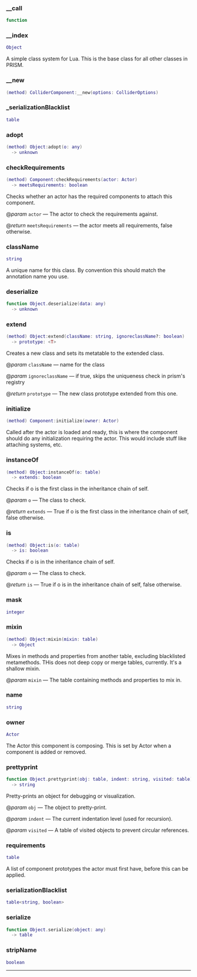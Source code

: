 
### __call


```lua
function
```

### __index


```lua
Object
```

 A simple class system for Lua. This is the base class for all other classes in PRISM.

### __new


```lua
(method) ColliderComponent:__new(options: ColliderOptions)
```

### _serializationBlacklist


```lua
table
```

### adopt


```lua
(method) Object:adopt(o: any)
  -> unknown
```

### checkRequirements


```lua
(method) Component:checkRequirements(actor: Actor)
  -> meetsRequirements: boolean
```

 Checks whether an actor has the required components to attach this component.

@*param* `actor` — The actor to check the requirements against.

@*return* `meetsRequirements` — the actor meets all requirements, false otherwise.

### className


```lua
string
```

A unique name for this class. By convention this should match the annotation name you use.

### deserialize


```lua
function Object.deserialize(data: any)
  -> unknown
```

### extend


```lua
(method) Object:extend(className: string, ignoreclassName?: boolean)
  -> prototype: <T>
```

 Creates a new class and sets its metatable to the extended class.

@*param* `className` — name for the class

@*param* `ignoreclassName` — if true, skips the uniqueness check in prism's registry

@*return* `prototype` — The new class prototype extended from this one.

### initialize


```lua
(method) Component:initialize(owner: Actor)
```

 Called after the actor is loaded and ready, this is where the component should do any initialization requiring
 the actor. This would include stuff like attaching systems, etc.

### instanceOf


```lua
(method) Object:instanceOf(o: table)
  -> extends: boolean
```

 Checks if o is the first class in the inheritance chain of self.

@*param* `o` — The class to check.

@*return* `extends` — True if o is the first class in the inheritance chain of self, false otherwise.

### is


```lua
(method) Object:is(o: table)
  -> is: boolean
```

 Checks if o is in the inheritance chain of self.

@*param* `o` — The class to check.

@*return* `is` — True if o is in the inheritance chain of self, false otherwise.

### mask


```lua
integer
```

### mixin


```lua
(method) Object:mixin(mixin: table)
  -> Object
```

 Mixes in methods and properties from another table, excluding blacklisted metamethods.
 THis does not deep copy or merge tables, currently. It's a shallow mixin.

@*param* `mixin` — The table containing methods and properties to mix in.

### name


```lua
string
```

### owner


```lua
Actor
```

The Actor this component is composing. This is set by Actor when a component is added or removed.

### prettyprint


```lua
function Object.prettyprint(obj: table, indent: string, visited: table)
  -> string
```

 Pretty-prints an object for debugging or visualization.

@*param* `obj` — The object to pretty-print.

@*param* `indent` — The current indentation level (used for recursion).

@*param* `visited` — A table of visited objects to prevent circular references.

### requirements


```lua
table
```

A list of component prototypes the actor must first have, before this can be applied.

### serializationBlacklist


```lua
table<string, boolean>
```

### serialize


```lua
function Object.serialize(object: any)
  -> table
```

### stripName


```lua
boolean
```


---

